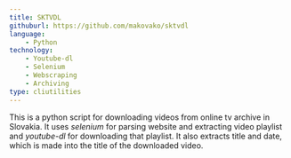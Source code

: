 ```yaml
---
title: SKTVDL
githuburl: https://github.com/makovako/sktvdl
language:
    - Python
technology:
    - Youtube-dl
    - Selenium
    - Webscraping
    - Archiving
type: cliutilities
---
```


This is a python script for downloading videos from online tv archive in Slovakia. It uses *selenium* for parsing website and extracting video playlist and *youtube-dl* for downloading that playlist. It also extracts title and date, which is made into the title of the downloaded video.